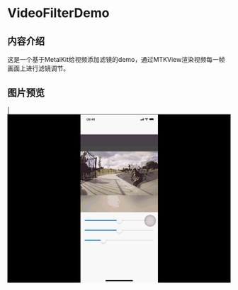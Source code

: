 # VideoFilterDemo

## 内容介绍
这是一个基于MetalKit给视频添加滤镜的demo，通过MTKView渲染视频每一帧画面上进行滤镜调节。

## 图片预览
| ![home](https://github.com/Lester2020/VideoFilterDemo/blob/main/thumb/screen.gif)
